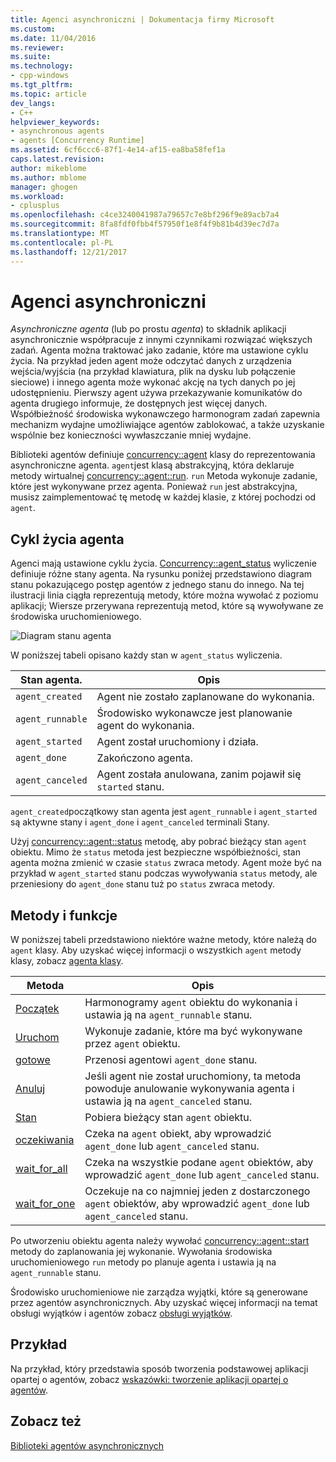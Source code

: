 ```yaml
---
title: Agenci asynchroniczni | Dokumentacja firmy Microsoft
ms.custom: 
ms.date: 11/04/2016
ms.reviewer: 
ms.suite: 
ms.technology:
- cpp-windows
ms.tgt_pltfrm: 
ms.topic: article
dev_langs:
- C++
helpviewer_keywords:
- asynchronous agents
- agents [Concurrency Runtime]
ms.assetid: 6cf6ccc6-87f1-4e14-af15-ea8ba58fef1a
caps.latest.revision: 
author: mikeblome
ms.author: mblome
manager: ghogen
ms.workload:
- cplusplus
ms.openlocfilehash: c4ce3240041987a79657c7e8bf296f9e89acb7a4
ms.sourcegitcommit: 8fa8fdf0fbb4f57950f1e8f4f9b81b4d39ec7d7a
ms.translationtype: MT
ms.contentlocale: pl-PL
ms.lasthandoff: 12/21/2017
---
```

# <a name="asynchronous-agents"></a>Agenci asynchroniczni
*Asynchroniczne agenta* (lub po prostu *agenta*) to składnik aplikacji asynchronicznie współpracuje z innymi czynnikami rozwiązać większych zadań. Agenta można traktować jako zadanie, które ma ustawione cyklu życia. Na przykład jeden agent może odczytać danych z urządzenia wejścia/wyjścia (na przykład klawiatura, plik na dysku lub połączenie sieciowe) i innego agenta może wykonać akcję na tych danych po jej udostępnieniu. Pierwszy agent używa przekazywanie komunikatów do agenta drugiego informuje, że dostępnych jest więcej danych. Współbieżność środowiska wykonawczego harmonogram zadań zapewnia mechanizm wydajne umożliwiające agentów zablokować, a także uzyskanie wspólnie bez konieczności wywłaszczanie mniej wydajne.  
  

 Biblioteki agentów definiuje [concurrency::agent](../../parallel/concrt/reference/agent-class.md) klasy do reprezentowania asynchroniczne agenta. `agent`jest klasą abstrakcyjną, która deklaruje metody wirtualnej [concurrency::agent::run](reference/agent-class.md#run). `run` Metoda wykonuje zadanie, które jest wykonywane przez agenta. Ponieważ `run` jest abstrakcyjna, musisz zaimplementować tę metodę w każdej klasie, z której pochodzi od `agent`.  
  
## <a name="agent-life-cycle"></a>Cykl życia agenta  
 Agenci mają ustawione cyklu życia. [Concurrency::agent_status](reference/concurrency-namespace-enums.md#agent_status) wyliczenie definiuje różne stany agenta. Na rysunku poniżej przedstawiono diagram stanu pokazującego postęp agentów z jednego stanu do innego. Na tej ilustracji linia ciągła reprezentują metody, które można wywołać z poziomu aplikacji; Wiersze przerywana reprezentują metod, które są wywoływane ze środowiska uruchomieniowego.  
  
 ![Diagram stanu agenta](../../parallel/concrt/media/agentstate.png "agentstate")  
  
 W poniższej tabeli opisano każdy stan w `agent_status` wyliczenia.  
  
|Stan agenta.|Opis|  
|-----------------|-----------------|  
|`agent_created`|Agent nie zostało zaplanowane do wykonania.|  
|`agent_runnable`|Środowisko wykonawcze jest planowanie agent do wykonania.|  
|`agent_started`|Agent został uruchomiony i działa.|  
|`agent_done`|Zakończono agenta.|  
|`agent_canceled`|Agent została anulowana, zanim pojawił się `started` stanu.|  
  
 `agent_created`początkowy stan agenta jest `agent_runnable` i `agent_started` są aktywne stany i `agent_done` i `agent_canceled` terminali Stany.  
  
 Użyj [concurrency::agent::status](reference/agent-class.md#status) metodę, aby pobrać bieżący stan `agent` obiektu. Mimo że `status` metoda jest bezpieczne współbieżności, stan agenta można zmienić w czasie `status` zwraca metody. Agent może być na przykład w `agent_started` stanu podczas wywoływania `status` metody, ale przeniesiony do `agent_done` stanu tuż po `status` zwraca metody.  

  
## <a name="methods-and-features"></a>Metody i funkcje  
 W poniższej tabeli przedstawiono niektóre ważne metody, które należą do `agent` klasy. Aby uzyskać więcej informacji o wszystkich `agent` metody klasy, zobacz [agenta klasy](../../parallel/concrt/reference/agent-class.md).  
  
|Metoda|Opis|  
|------------|-----------------|  
|[Początek](reference/agent-class.md#start)|Harmonogramy `agent` obiektu do wykonania i ustawia ją na `agent_runnable` stanu.|  
|[Uruchom](reference/agent-class.md#run)|Wykonuje zadanie, które ma być wykonywane przez `agent` obiektu.|  
|[gotowe](reference/agent-class.md#done)|Przenosi agentowi `agent_done` stanu.|  
|[Anuluj](../../parallel/concrt/cancellation-in-the-ppl.md#cancel)|Jeśli agent nie został uruchomiony, ta metoda powoduje anulowanie wykonywania agenta i ustawia ją na `agent_canceled` stanu.|  
|[Stan](reference/agent-class.md#status)|Pobiera bieżący stan `agent` obiektu.|  
|[oczekiwania](reference/agent-class.md#wait)|Czeka na `agent` obiekt, aby wprowadzić `agent_done` lub `agent_canceled` stanu.|  
|[wait_for_all](reference/agent-class.md#wait_for_all)|Czeka na wszystkie podane `agent` obiektów, aby wprowadzić `agent_done` lub `agent_canceled` stanu.|  
|[wait_for_one](reference/agent-class.md#wait_for_one)|Oczekuje na co najmniej jeden z dostarczonego `agent` obiektów, aby wprowadzić `agent_done` lub `agent_canceled` stanu.|  
  
 Po utworzeniu obiektu agenta należy wywołać [concurrency::agent::start](reference/agent-class.md#start) metody do zaplanowania jej wykonanie. Wywołania środowiska uruchomieniowego `run` metody po planuje agenta i ustawia ją na `agent_runnable` stanu.  
  
 Środowisko uruchomieniowe nie zarządza wyjątki, które są generowane przez agentów asynchronicznych. Aby uzyskać więcej informacji na temat obsługi wyjątków i agentów zobacz [obsługi wyjątków](../../parallel/concrt/exception-handling-in-the-concurrency-runtime.md).  
  
## <a name="example"></a>Przykład  
 Na przykład, który przedstawia sposób tworzenia podstawowej aplikacji opartej o agentów, zobacz [wskazówki: tworzenie aplikacji opartej o agentów](../../parallel/concrt/walkthrough-creating-an-agent-based-application.md).  
  
## <a name="see-also"></a>Zobacz też  
 [Biblioteki agentów asynchronicznych](../../parallel/concrt/asynchronous-agents-library.md)

